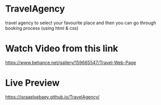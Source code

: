 # TravelAgency
travel agency to select your favourite place and then you can go through booking process (using html &amp; css)
# Watch Video from this link
https://www.behance.net/gallery/159665547/Travel-Web-Page
# Live Preview
https://israaelsebaey.github.io/TravelAgency/
